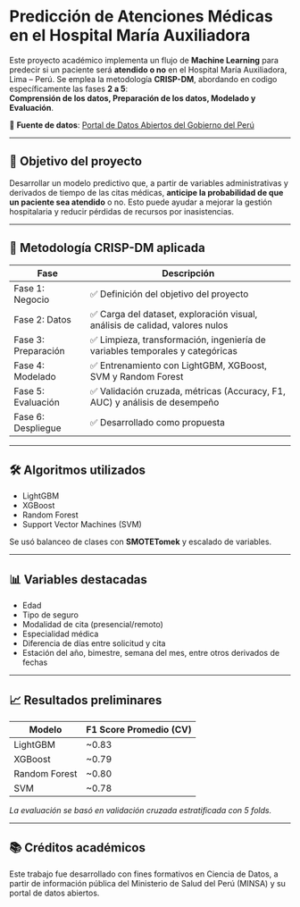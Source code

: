# Predicción de Atenciones Médicas en el Hospital María Auxiliadora

Este proyecto académico implementa un flujo de **Machine Learning** para predecir si un paciente será **atendido o no** en el Hospital María Auxiliadora, Lima – Perú. Se emplea la metodología **CRISP-DM**, abordando en codigo específicamente las fases **2 a 5**:  
**Comprensión de los datos, Preparación de los datos, Modelado y Evaluación**.

🔗 **Fuente de datos**: [Portal de Datos Abiertos del Gobierno del Perú](https://datosabiertos.gob.pe/group/hospital-mar%C3%ADa-auxiliadora?sort_by=changed&f%5B0%5D=changed%3A2024-05-02)

---

## 🎯 Objetivo del proyecto

Desarrollar un modelo predictivo que, a partir de variables administrativas y derivados de tiempo de las citas médicas, **anticipe la probabilidad de que un paciente sea atendido** o no. Esto puede ayudar a mejorar la gestión hospitalaria y reducir pérdidas de recursos por inasistencias.

---

## 🧭 Metodología CRISP-DM aplicada

| Fase                |   Descripción                                                                 |
|---------------------|---------------------------------------------------------------------------------------|
| Fase 1: Negocio     | ✅ Definición del objetivo del proyecto                                   |
| Fase 2: Datos       | ✅ Carga del dataset, exploración visual, análisis de calidad, valores nulos  |
| Fase 3: Preparación | ✅ Limpieza, transformación, ingeniería de variables temporales y categóricas |
| Fase 4: Modelado    | ✅ Entrenamiento con LightGBM, XGBoost, SVM y Random Forest                    |
| Fase 5: Evaluación  | ✅ Validación cruzada, métricas (Accuracy, F1, AUC) y análisis de desempeño    |
| Fase 6: Despliegue  | ✅ Desarrollado como propuesta                                                                        |

---

## 🛠️ Algoritmos utilizados

- LightGBM
- XGBoost
- Random Forest
- Support Vector Machines (SVM)

Se usó balanceo de clases con **SMOTETomek** y escalado de variables.

---

## 📊 Variables destacadas

- Edad
- Tipo de seguro
- Modalidad de cita (presencial/remoto)
- Especialidad médica
- Diferencia de días entre solicitud y cita
- Estación del año, bimestre, semana del mes, entre otros derivados de fechas

---

## 📈 Resultados preliminares

| Modelo        | F1 Score Promedio (CV) |
|---------------|------------------------|
| LightGBM      | ~0.83                  |
| XGBoost       | ~0.79                  |
| Random Forest | ~0.80                  |
| SVM           | ~0.78                  |

*La evaluación se basó en validación cruzada estratificada con 5 folds.*

---

## 📚 Créditos académicos
Este trabajo fue desarrollado con fines formativos en Ciencia de Datos, a partir de información pública del Ministerio de Salud del Perú (MINSA) y su portal de datos abiertos.


